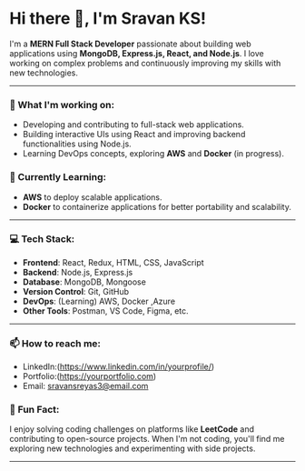 # Hi there 👋, I'm Sravan KS!

I'm a **MERN Full Stack Developer** passionate about building web applications using **MongoDB, Express.js, React, and Node.js**. I love working on complex problems and continuously improving my skills with new technologies.

---

### 🔭 What I'm working on:
- Developing and contributing to full-stack web applications.
- Building interactive UIs using React and improving backend functionalities using Node.js.
- Learning DevOps concepts, exploring **AWS** and **Docker** (in progress).
  
### 🌱 Currently Learning:
- **AWS** to deploy scalable applications.
- **Docker** to containerize applications for better portability and scalability.



---

### 💻 Tech Stack:
- **Frontend**: React, Redux, HTML, CSS, JavaScript
- **Backend**: Node.js, Express.js
- **Database**: MongoDB, Mongoose
- **Version Control**: Git, GitHub
- **DevOps**: (Learning) AWS, Docker ,Azure
- **Other Tools**: Postman, VS Code, Figma, etc.

---

### 📫 How to reach me:
- LinkedIn:(https://www.linkedin.com/in/yourprofile/)
- Portfolio:(https://yourportfolio.com)
- Email: sravansreyas3@email.com

### 🌟 Fun Fact:
I enjoy solving coding challenges on platforms like **LeetCode** and contributing to open-source projects. When I'm not coding, you'll find me exploring new technologies and experimenting with side projects.

---



